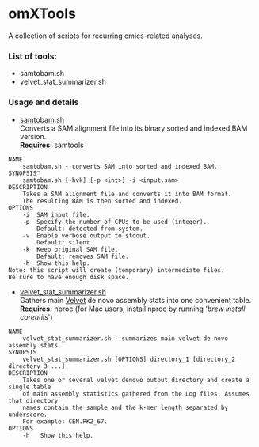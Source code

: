 # omXTools
A collection of scripts for recurring omics-related analyses.

### List of tools:
   - samtobam.sh
   - velvet_stat_summarizer.sh

### Usage and details
   - [samtobam.sh](https://github.com/athieffry/omXTools/blob/master/samtobam.sh)<br>
Converts a SAM alignment file into its binary sorted and indexed BAM version.<br>
**Requires:** samtools
```
NAME
    samtobam.sh - converts SAM into sorted and indexed BAM.
SYNOPSIS"
    samtobam.sh [-hvk] [-p <int>] -i <input.sam>
DESCRIPTION
    Takes a SAM alignment file and converts it into BAM format.
    The resulting BAM is then sorted and indexed.
OPTIONS
    -i  SAM input file.
    -p  Specify the number of CPUs to be used (integer).
        Default: detected from system.
    -v  Enable verbose output to stdout.
        Default: silent.
    -k  Keep original SAM file.
        Default: removes SAM file.
    -h  Show this help.
Note: this script will create (temporary) intermediate files.
Be sure to have enough disk space.
```

- [velvet_stat_summarizer.sh](https://github.com/athieffry/omXTools/blob/master/velvet_stat_summarizer.sh)<br>
Gathers main [Velvet](https://www.ebi.ac.uk/~zerbino/velvet/) de novo assembly stats into one convenient table.<br>
**Requires:** nproc (for Mac users, install nproc by running '_brew install coreutils_')
```
NAME
    velvet_stat_summarizer.sh - summarizes main velvet de novo assembly stats
SYNOPSIS
    velvet_stat_summarizer.sh [OPTIONS] directory_1 [directory_2 directory_3 ...]
DESCRIPTION
    Takes one or several velvet denovo output directory and create a single table
    of main assembly statistics gathered from the Log files. Assumes that directory
    names contain the sample and the k-mer length separated by underscore.
    For example: CEN.PK2_67.
OPTIONS
    -h   Show this help.
```
